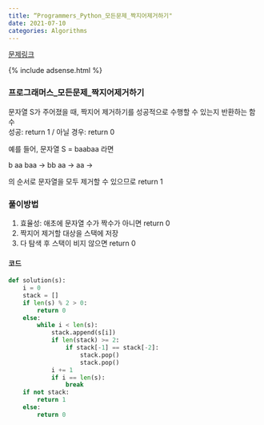 ```yaml
---
title: “Programmers_Python_모든문제_짝지어제거하기"
date: 2021-07-10
categories: Algorithms
---
```


[문제링크](https://programmers.co.kr/learn/courses/30/lessons/12973)

{% include adsense.html %}

### 프로그래머스_모든문제_짝지어제거하기

문자열 S가 주어졌을 때, 짝지어 제거하기를 성공적으로 수행할 수 있는지 반환하는 함수<br>
성공: return 1 / 아닐 경우: return 0<br>

예를 들어, 문자열 S = baabaa 라면

b aa baa → bb aa → aa →

의 순서로 문자열을 모두 제거할 수 있으므로 return 1


### 풀이방법
1. 효율성: 애초에 문자열 수가 짝수가 아니면 return 0
2. 짝지어 제거할 대상을 스택에 저장
3. 다 탐색 후 스택이 비지 않으면 return 0

#### 코드

```python
def solution(s):
    i = 0
    stack = []
    if len(s) % 2 > 0:
        return 0
    else:
        while i < len(s):
            stack.append(s[i])
            if len(stack) >= 2:
                if stack[-1] == stack[-2]:
                    stack.pop()
                    stack.pop()
            i += 1
            if i == len(s):
                break
    if not stack:
        return 1
    else:
        return 0
```

